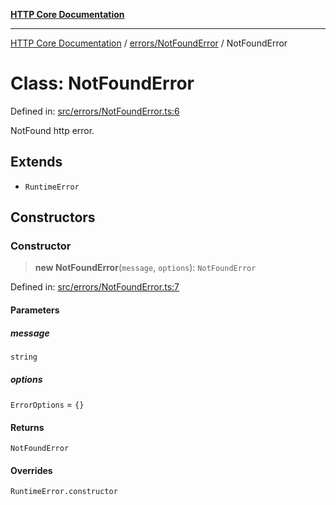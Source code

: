 [**HTTP Core Documentation**](../../../README.md)

***

[HTTP Core Documentation](../../../README.md) / [errors/NotFoundError](../README.md) / NotFoundError

# Class: NotFoundError

Defined in: [src/errors/NotFoundError.ts:6](https://github.com/stonemjs/http-core/blob/0d369869add0f1630e9b5b2cd1421e57ee8d3865/src/errors/NotFoundError.ts#L6)

NotFound http error.

## Extends

- `RuntimeError`

## Constructors

### Constructor

> **new NotFoundError**(`message`, `options`): `NotFoundError`

Defined in: [src/errors/NotFoundError.ts:7](https://github.com/stonemjs/http-core/blob/0d369869add0f1630e9b5b2cd1421e57ee8d3865/src/errors/NotFoundError.ts#L7)

#### Parameters

##### message

`string`

##### options

`ErrorOptions` = `{}`

#### Returns

`NotFoundError`

#### Overrides

`RuntimeError.constructor`
